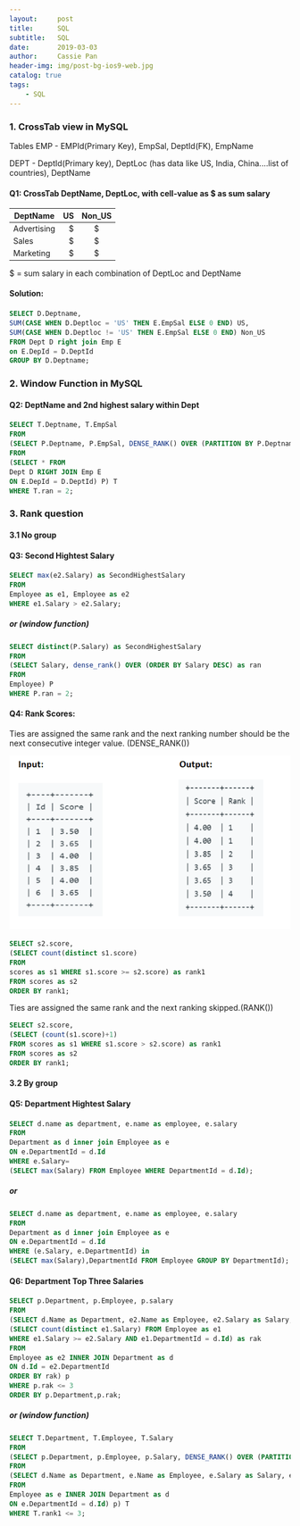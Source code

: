 ```yaml
---
layout:     post
title:      SQL
subtitle:   SQL
date:       2019-03-03
author:     Cassie Pan
header-img: img/post-bg-ios9-web.jpg
catalog: true
tags:
    - SQL
---
```


### 1. CrossTab view in MySQL

Tables
EMP - EMPId(Primary Key), EmpSal, DeptId(FK), EmpName

DEPT - DeptId(Primary key), DeptLoc (has data like US, India, China....list of countries), DeptName

#### Q1: CrossTab DeptName, DeptLoc, with cell-value as $ as sum salary

| DeptName    | US    |  Non_US  |
| --------   | -----:   | :----: |
| Advertising |$     |$    |
| Sales        | $     |   $   |
| Marketing        | $     |   $    |

$ = sum salary in each combination of DeptLoc and DeptName

#### Solution:

```sql
SELECT D.Deptname,
SUM(CASE WHEN D.Deptloc = 'US' THEN E.EmpSal ELSE 0 END) US,
SUM(CASE WHEN D.Deptloc != 'US' THEN E.EmpSal ELSE 0 END) Non_US
FROM Dept D right join Emp E
on E.DepId = D.DeptId
GROUP BY D.Deptname;
```

### 2. Window Function in MySQL

#### Q2: DeptName and 2nd highest salary within Dept

```sql
SELECT T.Deptname, T.EmpSal
FROM
(SELECT P.Deptname, P.EmpSal, DENSE_RANK() OVER (PARTITION BY P.Deptname ORDER BY P.EmpSal DESC) AS ran
FROM
(SELECT * FROM
Dept D RIGHT JOIN Emp E
ON E.DepId = D.DeptId) P) T
WHERE T.ran = 2;
```


### 3. Rank question

#### 3.1 No group

#### Q3: Second Hightest Salary

```sql
SELECT max(e2.Salary) as SecondHighestSalary
FROM
Employee as e1, Employee as e2
WHERE e1.Salary > e2.Salary;
```

##### or (window function)

```SQL
SELECT distinct(P.Salary) as SecondHighestSalary
FROM
(SELECT Salary, dense_rank() OVER (ORDER BY Salary DESC) as ran
FROM
Employee) P
WHERE P.ran = 2;
```

#### Q4: Rank Scores:

Ties are assigned the same rank and the next ranking number should be the next consecutive integer value. (DENSE_RANK())

![image](https://github.com/manpanmanpan/manpanmanpan.github.io/blob/master/img/1552513051(1).jpg?raw=true)

```sql
SELECT s2.score,
(SELECT count(distinct s1.score)
FROM
scores as s1 WHERE s1.score >= s2.score) as rank1
FROM scores as s2
ORDER BY rank1;
```
Ties are assigned the same rank and the next ranking skipped.(RANK())

```sql
SELECT s2.score,
(SELECT (count(s1.score)+1)
FROM scores as s1 WHERE s1.score > s2.score) as rank1
FROM scores as s2
ORDER BY rank1;
```

#### 3.2 By group

#### Q5: Department Hightest Salary

```SQL
SELECT d.name as department, e.name as employee, e.salary
FROM
Department as d inner join Employee as e
ON e.DepartmentId = d.Id
WHERE e.Salary=
(SELECT max(Salary) FROM Employee WHERE DepartmentId = d.Id);
```

##### or

```SQL
SELECT d.name as department, e.name as employee, e.salary
FROM
Department as d inner join Employee as e
ON e.DepartmentId = d.Id
WHERE (e.Salary, e.DepartmentId) in
(SELECT max(Salary),DepartmentId FROM Employee GROUP BY DepartmentId);
```

#### Q6: Department Top Three Salaries

```SQL
SELECT p.Department, p.Employee, p.salary
FROM
(SELECT d.Name as Department, e2.Name as Employee, e2.Salary as Salary,
(SELECT count(distinct e1.Salary) FROM Employee as e1
WHERE e1.Salary >= e2.Salary AND e1.DepartmentId = d.Id) as rak
FROM
Employee as e2 INNER JOIN Department as d
ON d.Id = e2.DepartmentId
ORDER BY rak) p
WHERE p.rak <= 3
ORDER BY p.Department,p.rak;
```

##### or (window function)

```sql
SELECT T.Department, T.Employee, T.Salary
FROM
(SELECT p.Department, p.Employee, p.Salary, DENSE_RANK() OVER (PARTITION BY p.DepartmentId ORDER BY p.Salary DESC) as rank1
FROM
(SELECT d.Name as Department, e.Name as Employee, e.Salary as Salary, e.DepartmentId as DepartmentId
FROM
Employee as e INNER JOIN Department as d
ON e.DepartmentId = d.Id) p) T
WHERE T.rank1 <= 3;
```